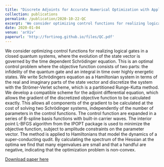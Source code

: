 ```yaml
---
title: "Discrete Adjoints for Accurate Numerical Optimization with Application to Quantum Control"
collection: publications
permalink: /publication/2020-10-22-QC
excerpt: 'We consider optimizing control functions for realizing logical gates in a closed quantum systems, where the evolution of the state vector is governed by the time dependent Schrödinger equation.'
date: 2020-01-04
venue: 'arXiv'
paperurl: 'http://fortinog.github.io/files/QC.pdf'
---
```

We consider optimizing control functions for realizing logical gates in a closed quantum systems, where the evolution of the state vector is governed by the time dependent Schrödinger equation. This is an optimal control problem where the objective function consists of two parts: the infidelity of the quantum gate and an integral in time over highly energetic states. We write Schrödingers equation as a Hamiltonian system in terms of the real and imaginary parts of the state vector and discretize the system with the Strömer-Verlet scheme, which is a partitioned Runge-Kutta method. We develop a compatible scheme for the adjoint differential equation, which allows the gradient of the discretized objective function to be calculated exactly. This allows all components of the gradient to be calculated at the cost of solving two Schrödinger systems, independently of the number of parameters in the control functions. The control function are expanded in a series of B-spline basis functions with built-in carrier waves. The interior point L-BFGS algorithm from the IPOPT package is used to minimize the objective function, subject to amplitude constraints on the parameter vector. The method is applied to Hamiltonians that model the dynamics of a super-conducting qudit. By calculating the spectrum of the Hessian at the optima we find that many eigenvalues are small and that a handful are negative, indicating that the optimization problem is non-convex.

[Download paper here](https://arxiv.org/pdf/2001.01013.pdf)

<!-- Recommended citation: Your Name, You. (2009). "Paper Title Number 1." <i>Journal 1</i>. 1(1). -->